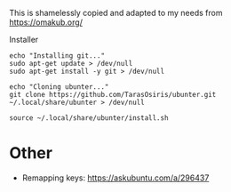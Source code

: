 This is shamelessly copied and adapted to my needs from https://omakub.org/

Installer

```shell
echo "Installing git..."
sudo apt-get update > /dev/null
sudo apt-get install -y git > /dev/null

echo "Cloning ubunter..."
git clone https://github.com/TarasOsiris/ubunter.git ~/.local/share/ubunter > /dev/null

source ~/.local/share/ubunter/install.sh
```

# Other

- Remapping keys: https://askubuntu.com/a/296437
